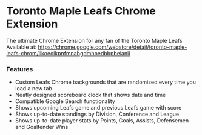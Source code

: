 # Toronto Maple Leafs Chrome Extension
The ultimate Chrome Extension for any fan of the Toronto Maple Leafs
Available at: https://chrome.google.com/webstore/detail/toronto-maple-leafs-chrom/llkoeoikpnfmnabgdmhoedbbpbeianii
### Features
  - Custom Leafs Chrome backgrounds that are randomized every time you load a new tab
  - Neatly designed scoreboard clock that shows date and time
  - Compatible Google Search functionality
  - Shows upcoming Leafs game and previous Leafs game with score
  - Shows up-to-date standings by Division, Conference and League
  - Shows up-to-date player stats by Points, Goals, Assists, Defensemen and Goaltender Wins
  
